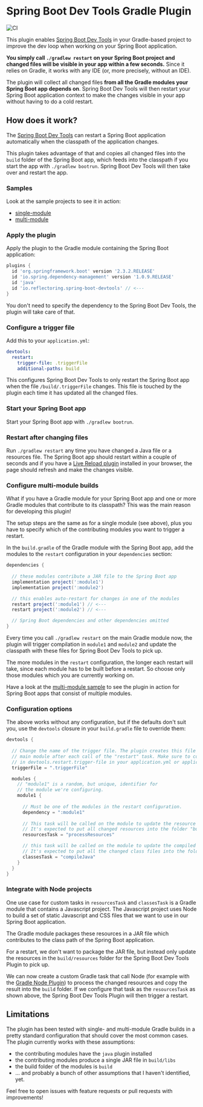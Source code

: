 # Spring Boot Dev Tools Gradle Plugin

![CI](https://github.com/thombergs/spring-devtools-gradle-plugin/workflows/CI/badge.svg)

This plugin enables [Spring Boot Dev Tools](https://docs.spring.io/spring-boot/docs/current/reference/html/using-spring-boot.html#using-boot-devtools) in your Gradle-based project to improve the dev loop when working on your Spring Boot application.

**You simply call `./gradlew restart` on your Spring Boot project and changed files will be visible in your app within a few seconds.** Since it relies on Gradle, it works with any IDE (or, more precisely, without an IDE).

The plugin will collect all changed files **from all the Gradle modules your Spring Boot app depends on**. Spring Boot Dev Tools will then restart your Spring Boot application context to make the changes visible in your app without having to do a cold restart.

## How does it work?

The [Spring Boot Dev Tools](https://docs.spring.io/spring-boot/docs/current/reference/html/using-spring-boot.html#using-boot-devtools) can restart a Spring Boot application automatically when the classpath of the application changes. 

This plugin takes advantage of that and copies all changed files into the `build` folder of the Spring Boot app, which feeds into the classpath if you start the app with `./gradlew bootrun`. Spring Boot Dev Tools will then take over and restart the app.

### Samples

Look at the sample projects to see it in action:

* [single-module](samples/single-module/)
* [multi-module](samples/multi-module)

### Apply the plugin

Apply the plugin to the Gradle module containing the Spring Boot application:

```groovy
plugins {
  id 'org.springframework.boot' version '2.3.2.RELEASE'
  id 'io.spring.dependency-management' version '1.0.9.RELEASE'
  id 'java'
  id 'io.reflectoring.spring-boot-devtools' // <---
}
```

You don't need to specify the dependency to the Spring Boot Dev Tools, the plugin will take care of that.

### Configure a trigger file

Add this to your `application.yml`:

```yaml
devtools:
  restart:
    trigger-file: .triggerFile
    additional-paths: build
```

This configures Spring Boot Dev Tools to only restart the Spring Boot app when the file `/build/.triggerFile` changes. This file is touched by the plugin each time it has updated all the changed files.

### Start your Spring Boot app 
Start your Spring Boot app with `./gradlew bootrun`.

### Restart after changing files 
Run `./gradlew restart` any time you have changed a Java file or a resources file. The Spring Boot app should restart within a couple of seconds and if you have a [Live Reload plugin](http://livereload.com/) installed in your browser, the page should refresh and make the changes visible.

### Configure multi-module builds

What if you have a Gradle module for your Spring Boot app and one or more Gradle modules that contribute to its classpath? This was the main reason for developing this plugin!

The setup steps are the same as for a single module (see above), plus you have to specify which of the contributing modules you want to trigger a restart.

In the `build.gradle` of the Gradle module with the Spring Boot app, add the modules to the `restart` configuration in your `dependencies` section:

```groovy
dependencies {
 
  // these modules contribute a JAR file to the Spring Boot app 
  implementation project(':module1') 
  implementation project(':module2')

  // this enables auto-restart for changes in one of the modules
  restart project(':module1') // <---
  restart project(':module2') // <---

  // Spring Boot dependencies and other dependencies omitted
}
```

Every time you call `./gradlew restart` on the main Gradle module now, the plugin will trigger compilation in `module1` and `module2` and update the classpath with these files for Spring Boot Dev Tools to pick up.

The more modules in the `restart` configuration, the longer each restart will take, since each module has to be built before a restart. So choose only those modules which you are currently working on.

Have a look at the [multi-module sample](/samples/multi-module/) to see the plugin in action for Spring Boot apps that consist of multiple modules.

### Configuration options

The above works without any configuration, but if the defaults don't suit you, use the `devtools` closure in your `build.gradle` file to override them:

```groovy
devtools {
  
  // Change the name of the trigger file. The plugin creates this file in the "build" folder of the
  // main module after each call of the "restart" task. Make sure to configure the same trigger file
  // in devtools.restart.trigger-file in your application.yml or application.properties file.
  triggerFile = ".triggerFile"

  modules {
    // "module1" is a random, but unique, identifier for
    // the module we're configuring.
    module1 {                                  
      
      // Must be one of the modules in the restart configuration.
      dependency = ":module1"                   
      
      // This task will be called on the module to update the resource files in the class path.
      // It's expected to put all changed resources into the folder "build/resources/main".
      resourcesTask = "processResources"

      // this task will be called on the module to update the compiled Java classes in the class path.
      // It's expected to put all the changed class files into the folder "build/classes/java/main".
      classesTask = "compileJava"        
    }
  }
}
```

### Integrate with Node projects

One use case for custom tasks in `resourcesTask` and `classesTask` is a Gradle module that contains a Javascript project. The Javascript project uses Node to build a set of static Javascript and CSS files that we want to use in our Spring Boot application.

The Gradle module packages these resources in a JAR file which contributes to the class path of the Spring Boot application. 

For a restart, we don't want to package the JAR file, but instead only update the resources in the `build/resources` folder for the Spring Boot Dev Tools Plugin to pick up.

We can now create a custom Gradle task that call Node (for example with the [Gradle Node Plugin](https://github.com/node-gradle/gradle-node-plugin)) to process the changed resources and copy the result into the `build` folder. If we configure that task as the `resourcesTask` as shown above, the Spring Boot Dev Tools Plugin will then trigger a restart. 

## Limitations

The plugin has been tested with single- and multi-module Gradle builds in a pretty standard configuration that should cover the most common cases. The plugin currently works with these assumptions:

* the contributing modules have the `java` plugin installed
* the contributing modules produce a single JAR file in `build/libs`
* the build folder of the modules is `build`
* ... and probably a bunch of other assumptions that I haven't identified, yet.

Feel free to open issues with feature requests or pull requests with improvements!